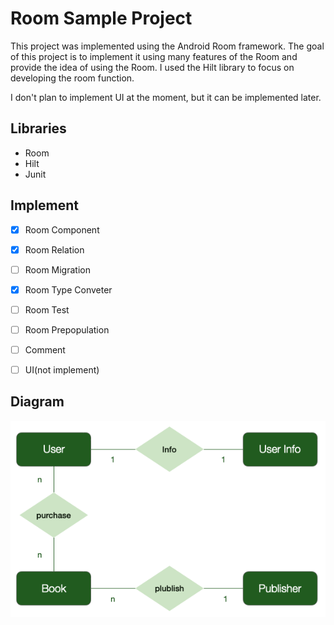 # Room Sample Project

This project was implemented using the Android Room framework. The goal of this project is to implement it using many features of the Room and provide the idea of using the Room. I used the Hilt library to focus on developing the room function.

I don't plan to implement UI at the moment, but it can be implemented later.


## Libraries

- Room
- Hilt
- Junit



## Implement

- [x] Room Component
- [x] Room Relation
- [ ] Room Migration
- [x] Room Type Conveter
- [ ] Room Test
- [ ] Room Prepopulation
- [ ] Comment
- [ ] UI(not implement)


## Diagram
<div>
<img src="./figure/figure1.png"/>
</div>